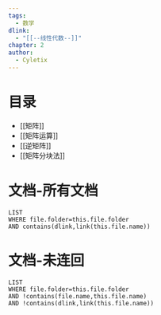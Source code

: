 ```yaml
---
tags:
  - 数学
dlink:
  - "[[--线性代数--]]"
chapter: 2
author:
  - Cyletix
---
```

# 目录
- [[矩阵]]
- [[矩阵运算]]
- [[逆矩阵]]
- [[矩阵分块法]]

# 文档-所有文档
```dataview
LIST
WHERE file.folder=this.file.folder
AND contains(dlink,link(this.file.name))
```
# 文档-未连回
```dataview
LIST
WHERE file.folder=this.file.folder
AND !contains(file.name,this.file.name)
AND !contains(dlink,link(this.file.name))
```